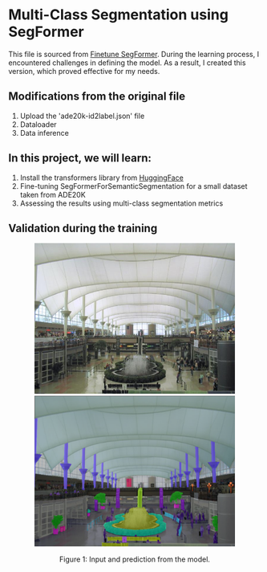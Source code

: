 # Multi-Class Segmentation using SegFormer
This file is sourced from [Finetune SegFormer](https://github.com/NielsRogge/Transformers-Tutorials/blob/master/SegFormer/Fine_tune_SegFormer_on_custom_dataset.ipynb). During the learning process, I encountered challenges in defining the model. As a result, I created this version, which proved effective for my needs.
## Modifications from the original file
1. Upload the 'ade20k-id2label.json' file
2. Dataloader
3. Data inference

## In this project, we will learn:
1. Install the transformers library from [HuggingFace](https://huggingface.co/docs/transformers/model_doc/segformer)
2. Fine-tuning SegFormerForSemanticSegmentation for a small dataset taken from ADE20K
4. Assessing the results using multi-class segmentation metrics

## Validation during the training
<!-- ![image](images/val_batch0_labels.jpg) -->
<div align="center">
  <img src="images/image.png" width="400" />
  <img src="images/Prediction.png" width="400" />
</div>
<p align="center">
  Figure 1: Input and prediction from the model.
</p>


